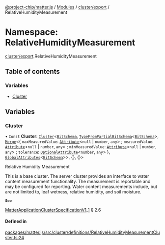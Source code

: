 [@project-chip/matter.js](../README.md) / [Modules](../modules.md) / [cluster/export](cluster_export.md) / RelativeHumidityMeasurement

# Namespace: RelativeHumidityMeasurement

[cluster/export](cluster_export.md).RelativeHumidityMeasurement

## Table of contents

### Variables

- [Cluster](cluster_export.RelativeHumidityMeasurement.md#cluster)

## Variables

### Cluster

• `Const` **Cluster**: [`Cluster`](cluster_export.md#cluster)<[`BitSchema`](schema_export.md#bitschema), [`TypeFromPartialBitSchema`](schema_export.md#typefrompartialbitschema)<[`BitSchema`](schema_export.md#bitschema)\>, [`Merge`](util_export.md#merge)<{ `maxMeasuredValue`: [`Attribute`](cluster_export.md#attribute)<``null`` \| `number`, `any`\> ; `measuredValue`: [`Attribute`](cluster_export.md#attribute)<``null`` \| `number`, `any`\> ; `minMeasuredValue`: [`Attribute`](cluster_export.md#attribute)<``null`` \| `number`, `any`\> ; `tolerance`: [`OptionalAttribute`](cluster_export.md#optionalattribute)<`number`, `any`\>  }, [`GlobalAttributes`](cluster_export.md#globalattributes-1)<[`BitSchema`](schema_export.md#bitschema)\>\>, {}, {}\>

Relative Humidity Measurement

This is a base cluster. The server cluster provides an interface to water content measurement functionality. The
measurement is reportable and may be configured for reporting. Water content measurements include, but are not
limited to, leaf wetness, relative humidity, and soil moisture.

**`See`**

[MatterApplicationClusterSpecificationV1_1](../interfaces/spec_export.MatterApplicationClusterSpecificationV1_1.md) § 2.6

#### Defined in

[packages/matter.js/src/cluster/definitions/RelativeHumidityMeasurementCluster.ts:24](https://github.com/project-chip/matter.js/blob/16d5b0d/packages/matter.js/src/cluster/definitions/RelativeHumidityMeasurementCluster.ts#L24)
